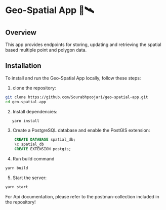 # Geo-Spatial App 🚀🛰️

## Overview

This app provides endpoints for storing, updating and retrieving the spatial based multiple point and polygon data.

## Installation

To install and run the Geo-Spatial App locally, follow these steps:

1. clone the repository:

```bash
git clone https://github.com/Sourabhpoojari/geo-spatial-app.git
cd geo-spatial-app
```

2. Install dependencies:

```bash
   yarn install
```

3. Create a PostgreSQL database and enable the PostGIS extension:

```sql
    CREATE DATABASE spatial_db;
    \c spatial_db
    CREATE EXTENSION postgis;
```

4. Run build command

```bash
yarn build
```

5. Start the server:

```bash
yarn start
```

For Api documentation, please refer to the postman-collection included in the repository!
